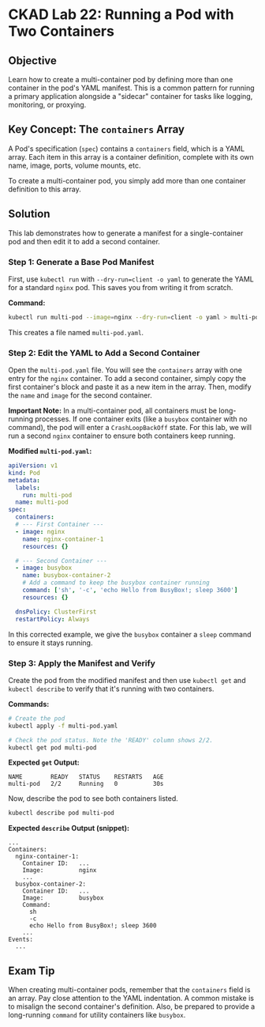 # CKAD Lab 22: Running a Pod with Two Containers

## Objective
Learn how to create a multi-container pod by defining more than one container in the pod's YAML manifest. This is a common pattern for running a primary application alongside a "sidecar" container for tasks like logging, monitoring, or proxying.

## Key Concept: The `containers` Array
A Pod's specification (`spec`) contains a `containers` field, which is a YAML array. Each item in this array is a container definition, complete with its own name, image, ports, volume mounts, etc.

To create a multi-container pod, you simply add more than one container definition to this array.

## Solution
This lab demonstrates how to generate a manifest for a single-container pod and then edit it to add a second container.

### Step 1: Generate a Base Pod Manifest
First, use `kubectl run` with `--dry-run=client -o yaml` to generate the YAML for a standard `nginx` pod. This saves you from writing it from scratch.

**Command:**
```bash
kubectl run multi-pod --image=nginx --dry-run=client -o yaml > multi-pod.yaml
```

This creates a file named `multi-pod.yaml`.

### Step 2: Edit the YAML to Add a Second Container
Open the `multi-pod.yaml` file. You will see the `containers` array with one entry for the `nginx` container. To add a second container, simply copy the first container's block and paste it as a new item in the array. Then, modify the `name` and `image` for the second container.

**Important Note:** In a multi-container pod, all containers must be long-running processes. If one container exits (like a `busybox` container with no command), the pod will enter a `CrashLoopBackOff` state. For this lab, we will run a second `nginx` container to ensure both containers keep running.

**Modified `multi-pod.yaml`:**
```yaml
apiVersion: v1
kind: Pod
metadata:
  labels:
    run: multi-pod
  name: multi-pod
spec:
  containers:
  # --- First Container ---
  - image: nginx
    name: nginx-container-1
    resources: {}

  # --- Second Container ---
  - image: busybox
    name: busybox-container-2
    # Add a command to keep the busybox container running
    command: ['sh', '-c', 'echo Hello from BusyBox!; sleep 3600']
    resources: {}

  dnsPolicy: ClusterFirst
  restartPolicy: Always
```
In this corrected example, we give the `busybox` container a `sleep` command to ensure it stays running.

### Step 3: Apply the Manifest and Verify
Create the pod from the modified manifest and then use `kubectl get` and `kubectl describe` to verify that it's running with two containers.

**Commands:**
```bash
# Create the pod
kubectl apply -f multi-pod.yaml

# Check the pod status. Note the 'READY' column shows 2/2.
kubectl get pod multi-pod
```

**Expected `get` Output:**
```
NAME        READY   STATUS    RESTARTS   AGE
multi-pod   2/2     Running   0          30s
```

Now, describe the pod to see both containers listed.
```bash
kubectl describe pod multi-pod
```

**Expected `describe` Output (snippet):**
```
...
Containers:
  nginx-container-1:
    Container ID:   ...
    Image:          nginx
    ...
  busybox-container-2:
    Container ID:   ...
    Image:          busybox
    Command:
      sh
      -c
      echo Hello from BusyBox!; sleep 3600
    ...
Events:
  ...
```

## Exam Tip
When creating multi-container pods, remember that the `containers` field is an array. Pay close attention to the YAML indentation. A common mistake is to misalign the second container's definition. Also, be prepared to provide a long-running `command` for utility containers like `busybox`.
